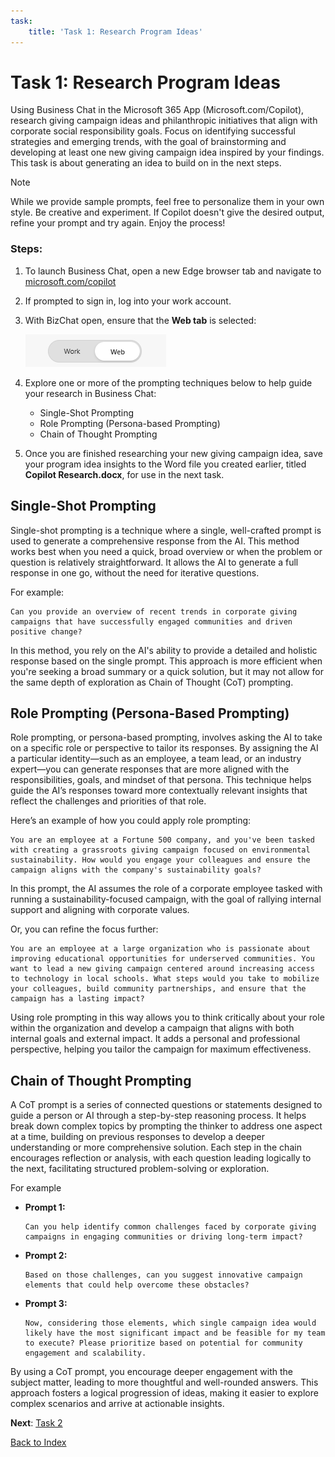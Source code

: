 ```yaml
---
task:
    title: 'Task 1: Research Program Ideas'
---
```


# Task 1: Research Program Ideas

Using Business Chat in the Microsoft 365 App (Microsoft.com/Copilot), research giving campaign ideas and philanthropic initiatives that align with corporate social responsibility goals. Focus on identifying successful strategies and emerging trends, with the goal of brainstorming and developing at least one new giving campaign idea inspired by your findings. This task is about generating an idea to build on in the next steps.

> [!NOTE] 
> While we provide sample prompts, feel free to personalize them in your own style. Be creative and experiment. If Copilot doesn't give the desired output, refine your prompt and try again. Enjoy the process!

### Steps:

1. To launch Business Chat, open a new Edge browser tab and navigate to [microsoft.com/copilot](https://Microsoft.com/copilot)

2. If prompted to sign in, log into your work account.

3. With BizChat open, ensure that the **Web tab** is selected:

    ![Screenshot showing web tab in bizchat.](../Labs/Media/web-tab.png)
    
4. Explore one or more of the prompting techniques below to help guide your research in Business Chat:

    - Single-Shot Prompting
    - Role Prompting (Persona-based Prompting)
    - Chain of Thought Prompting

5. Once you are finished researching your new giving campaign idea, save your program idea insights to the Word file you created earlier, titled **Copilot Research.docx**, for use in the next task.

## Single-Shot Prompting 

Single-shot prompting is a technique where a single, well-crafted prompt is used to generate a comprehensive response from the AI. This method works best when you need a quick, broad overview or when the problem or question is relatively straightforward. It allows the AI to generate a full response in one go, without the need for iterative questions.

For example:

```text
Can you provide an overview of recent trends in corporate giving campaigns that have successfully engaged communities and driven positive change?
```
In this method, you rely on the AI's ability to provide a detailed and holistic response based on the single prompt. This approach is more efficient when you're seeking a broad summary or a quick solution, but it may not allow for the same depth of exploration as Chain of Thought (CoT) prompting.

## Role Prompting (Persona-Based Prompting)

Role prompting, or persona-based prompting, involves asking the AI to take on a specific role or perspective to tailor its responses. By assigning the AI a particular identity—such as an employee, a team lead, or an industry expert—you can generate responses that are more aligned with the responsibilities, goals, and mindset of that persona. This technique helps guide the AI’s responses toward more contextually relevant insights that reflect the challenges and priorities of that role.

Here’s an example of how you could apply role prompting:

```text
You are an employee at a Fortune 500 company, and you've been tasked with creating a grassroots giving campaign focused on environmental sustainability. How would you engage your colleagues and ensure the campaign aligns with the company's sustainability goals?
```

In this prompt, the AI assumes the role of a corporate employee tasked with running a sustainability-focused campaign, with the goal of rallying internal support and aligning with corporate values.

Or, you can refine the focus further:

```text
You are an employee at a large organization who is passionate about improving educational opportunities for underserved communities. You want to lead a new giving campaign centered around increasing access to technology in local schools. What steps would you take to mobilize your colleagues, build community partnerships, and ensure that the campaign has a lasting impact?
```

Using role prompting in this way allows you to think critically about your role within the organization and develop a campaign that aligns with both internal goals and external impact. It adds a personal and professional perspective, helping you tailor the campaign for maximum effectiveness.

## Chain of Thought Prompting

A CoT prompt is a series of connected questions or statements designed to guide a person or AI through a step-by-step reasoning process. It helps break down complex topics by prompting the thinker to address one aspect at a time, building on previous responses to develop a deeper understanding or more comprehensive solution. Each step in the chain encourages reflection or analysis, with each question leading logically to the next, facilitating structured problem-solving or exploration.

For example

- **Prompt 1:** 
    ```text
    Can you help identify common challenges faced by corporate giving campaigns in engaging communities or driving long-term impact?
    ```
- **Prompt 2:** 
    ```text
    Based on those challenges, can you suggest innovative campaign elements that could help overcome these obstacles?
    ```
- **Prompt 3:** 
    ```text
    Now, considering those elements, which single campaign idea would likely have the most significant impact and be feasible for my team to execute? Please prioritize based on potential for community engagement and scalability.
    ```
By using a CoT prompt, you encourage deeper engagement with the subject matter, leading to more thoughtful and well-rounded answers. This approach fosters a logical progression of ideas, making it easier to explore complex scenarios and arrive at actionable insights.

**Next**: [Task 2](https://maquinl.github.io/CELA-Academy-Microsoft-Copilot-Experience/Instructions/Labs/Task_2_Draft_a_Program_Proposal.html)

[Back to Index](https://maquinl.github.io/CELA-Academy-Microsoft-Copilot-Experience/) 